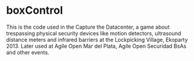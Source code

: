 boxControl
==========

This is the code used in the Capture the Datacenter, a game about trespassing physical security devices like motion detectors, ultrasound distance meters and infrared barriers at the Lockpicking Village, Ekoparty 2013. Later used at Agile Open Mar del Plata, Agile Open Securidad BsAs and other events.

